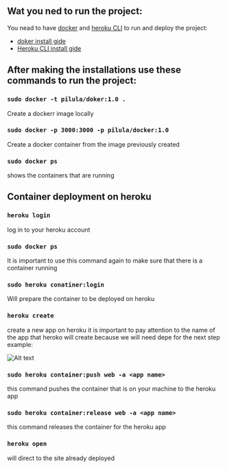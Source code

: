 ## Wat you ned to run the project:

You nead to have [docker](https://docs.docker.com/install/linux/docker-ce/ubuntu/) and [heroku CLI](https://devcenter.heroku.com/articles/heroku-cli#download-and-install) to run and deploy the project:

 - [doker install gide](https://docs.docker.com/install/linux/docker-ce/ubuntu/)
 - [Heroku CLI install gide](https://devcenter.heroku.com/articles/heroku-cli#download-and-install)

## After making the installations use these commands to run the project:

### `sudo docker -t pilula/doker:1.0 .`

Create a dockerr image locally

### `sudo docker -p 3000:3000 -p pilula/docker:1.0`

Create a docker container from the image previously created

### `sudo docker ps`

shows the containers that are running

## Container deployment on heroku

### `heroku login`

log in to your heroku account

### `sudo docker ps`

It is important to use this command again to make sure that there is a container running

### `sudo heroku conatiner:login`

Will prepare the container to be deployed on heroku

### `heroku create`

create a new app on heroku it is important to pay attention to the name of the app that heroko will create because we will need depe for the next step example:

![Alt text](/../maste/src/captura.png?raw=true "Optional Title")


### `sudo heroku container:push web -a <app name>`

this command pushes the container that is on your machine to the heroku app

### `sudo heroku container:release web -a <app name>`

this command releases the container for the heroku app

### `heroku open`

will direct to the site already deployed


